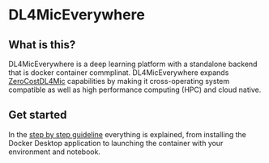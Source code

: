 # DL4MicEverywhere

## What is this?

DL4MicEverywhere is a deep learning platform with a standalone backend that is docker container commplinat. DL4MicEverywhere expands [ZeroCostDL4Mic](https://github.com/HenriquesLab/ZeroCostDL4Mic) capabilities by making it cross-operating system compatible as well as high performance computing (HPC) and cloud native.

## Get started

In the [step by step guideline](https://github.com/HenriquesLab/DL4MicEverywhere/wiki/Step-by-step-guideline) everything is explained, from installing the Docker Desktop application to launching the container with your environment and notebook.
